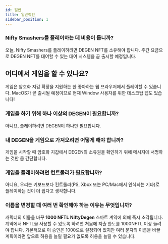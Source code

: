 ```yaml
---
id: 일반
title: 일반적인
sidebar_position: 1
---
```


### **Nifty Smashers를 플레이하는 데 비용이 듭니까?**

오늘, Nifty Smashers를 플레이하려면 DEGEN NFT를 소유해야 합니다. 주간 요금으로 DEGEN NFT를 대여할 수 있는 대여 시스템을 곧 출시할 예정입니다.

## 어디에서 게임을 할 수 있나요?

게임은 암호화 지갑 확장을 지원하는 한 좋아하는 웹 브라우저에서 플레이할 수 있습니다. MacOS가 곧 출시될 예정이므로 현재 Window 사용자를 위한 데스크탑 앱도 있습니다!

### **게임을 하기 위해 하나 이상의 DEGEN이 필요합니까?**

아니요, 플레이하려면 DEGEN이 하나만 필요합니다.

### 내 DEGEN을 게임으로 가져오려면 어떻게 해야 합니까?

게임을 시작할 때 암호화 지갑에서 DEGEN의 소유권을 확인하기 위해 메시지에 서명하는 것만 큼 간단합니다.

### **게임을 플레이하려면 컨트롤러가 필요합니까?**
아니요, 우리는 키보드보다 컨트롤러(PS, Xbox 또는 PC/Mac에서 인식되는 기타)로 플레이하는 것이 더 쉽다고 생각합니다.

### 이름을 변경할 때 여러 번 확인해야 하는 이유는 무엇입니까?

캐릭터의 이름을 바꾸 **1000 NFTL** **NiftyDegen** 스마트 계약에 의해 즉시 소각됩니다. 계약에서 NFTL을 사용할 수 있도록 하려면 처음에 지출 한도를 1000NFTL 이상 늘려야 합니다. 기본적으로 이 승인은 1000으로 설정되어 있지만 여러 문자의 이름을 바꿀 계획이라면 앞으로 허용을 늘릴 필요가 없도록 허용을 늘릴 수 있습니다.
